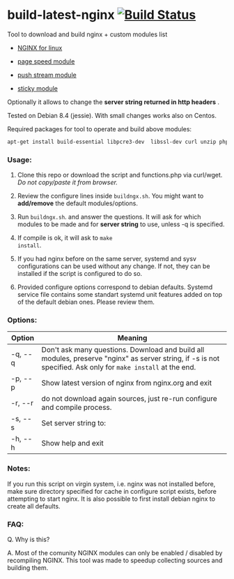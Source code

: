 # build-latest-nginx   [![Build Status](https://travis-ci.org/p34eu/build-latest-nginx.svg?branch=master)](https://travis-ci.org/p34eu/build-latest-nginx)

 Tool to download and build nginx + custom modules list

  *  <a href="http://nginx.org/download">NGINX for linux</a>

  *  <a href="https://developers.google.com/speed/pagespeed/module/">page speed module</a>  

  *  <a href="http://github.com/wandenberg/nginx-push-stream-module.git">push stream module</a> 

  *  <a href="https://bitbucket.org/nginx-goodies/nginx-sticky-module-ng"> sticky module</a> 

  
Optionally it allows to change the <b>server string returned in http headers</b> .

Tested on Debian 8.4 (jessie). With  small changes works also on Centos.

Required packages for tool to operate and build above modules:

```sh
apt-get install build-essential libpcre3-dev  libssl-dev curl unzip php5-cli libgeoip-dev libxslt1-dev
```
         


### Usage:

 1. Clone this repo or download the script  and functions.php via curl/wget. <i>Do not copy/paste it from browser.</i>

 2. Review the configure lines inside <code>buildngx.sh</code>. You might want to <b>add/remove</b> the default modules/options.

 3. Run <code>buildngx.sh</code>. and answer the questions. It will ask for which modules to be made and for <b>server string</b> to use, unless -q is specified.
 
 4. If compile is ok, it will ask to <code>make install</code>.
 
 5. If you had nginx before on the same server, systemd and sysv configurations can be used without any change. 
 If not, they can be installed if the script is configured to do so. 
 
 6. Provided configure options correspond to debian defaults. 
 Systemd service file contains some standart systemd unit features added on top of the default debian ones.
 Please review them.
 


### Options:
Option | Meaning
------------ | -------------
  -q, --q | Don't ask many questions. Download and build all modules, preserve "nginx" as server string, if -s is not specified. Ask only for <code>make install</code> at the end.
  -p, --p | Show latest version of nginx from nginx.org and exit
  -r, --r | do not download again sources, just re-run configure and compile process.
  -s, --s | Set server string to:
  -h, --h | Show help and exit


### Notes:

If you run this script on virgin system, i.e. nginx was not installed before, make sure  directory specified for cache in configure script exists, 
before attempting to start nginx. It is also possible to first install debian nginx to create all defaults.
 
### FAQ:
 Q. Why is this?

 A. Most of the comunity NGINX modules can only be enabled / disabled by recompiling NGINX. This tool was made to speedup collecting sources and building them.
 
